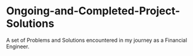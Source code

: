 # Ongoing-and-Completed-Project-Solutions
A set of Problems and Solutions encountered in my journey as a Financial Engineer.
